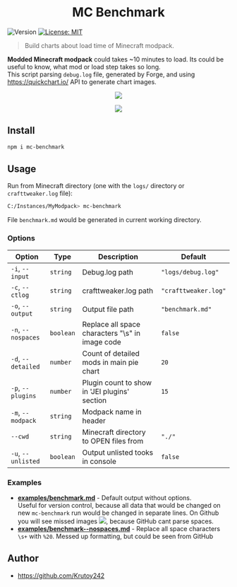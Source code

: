 <h1 align="center">MC Benchmark</h1>
<p>
  <img alt="Version" src="https://img.shields.io/badge/version-0.1.0-blue.svg?cacheSeconds=2592000" />
  <a href="#" target="_blank">
    <img alt="License: MIT" src="https://img.shields.io/badge/License-MIT-yellow.svg" />
  </a>
</p>

> Build charts about load time of Minecraft modpack.

**Modded Minecraft modpack** could takes ~10 minutes to load. Its could be useful to know, what mod or load step takes so long.  
This script parsing `debug.log` file, generated by Forge, and using https://quickchart.io/ API to generate chart images.

<p align="center">
<img src="https://quickchart.io/chart?w=400&h=300&c={%20type:%20'outlabeledPie',%20options:%20{%20cutoutPercentage:%2025,%20plugins:%20{%20legend:%20!1,%20outlabels:%20{%20stretch:%205,%20padding:%201,%20text:%20(v,i)=>[%20v.labels[v.dataIndex],'%20',%20(v.percent*1000|0)/10,%20String.fromCharCode(37)].join('')%20}%20}%20},%20data:%20{...%20`%203e76ba%2019.66s%20Just%20Enough%20Items;%20386AA7%2033.40s%20Just%20Enough%20Items%20(Plugins);%20386AA7%2031.65s%20Just%20Enough%20Items%20(Ingredient%20Filter);%209e2174%204.67s%20Tinkers'%20Construct;%208E1E68%2034.16s%20Tinkers'%20Construct%20(Oredict%20Melting);%20516fa8%2019.67s%20Ender%20IO;%208c2ccd%2019.57s%20Immersive%20Engineering;%205161a8%209.41s%20CraftTweaker2;%20495797%207.92s%20CraftTweaker2%20(Script%20Loading);%20214d9e%2017.15s%20Minecraft%20Forge;%20a651a8%2012.17s%20IndustrialCraft%202;%208f3087%2011.47s%20Forge%20Mod%20Loader;%2081493e%2011.12s%20Block%20Drops;%20813e81%209.51s%20OpenComputers;%207c813e%209.09s%20Thaumcraft;%208f304e%208.58s%20Astral%20Sorcery;%20538f30%208.15s%20Animania;%208f6c30%206.18s%20Dynamic%20Surroundings;%20176e43%205.96s%20Thaumic%20Additions:%20Reconstructed;%206e175e%205.34s%20Recurrent%20Complex;%20213664%205.33s%20Forestry;%20436e17%204.66s%20Integrated%20Dynamics;%20308f53%204.27s%20Village%20Names;%20a86e51%204.18s%20Extra%20Utilities%202;%20444444%20117.33s%2056%20Other%20mods;%20333333%2090.79s%20326%20'Fast'%20mods%20(load%201.0s%20-%200.1s);%20222222%201.81s%2036%20'Instant'%20mods%20(load%20%3C%200.1s)%20`%20.split(';').reduce((a,%20l)%20=>%20{%20l.match(/(\w{6})%20*(\d*\.\d*)s%20(.*)/)%20.slice(1).map((a,%20i)%20=>%20[[String.fromCharCode(35),a].join(''),%20parseFloat(a),%20a][i])%20.forEach((s,%20i)%20=>%20[a.datasets[0].backgroundColor,%20a.datasets[0].data,%20a.labels][i].push(s)%20);%20return%20a%20},%20{%20labels:%20[],%20datasets:%20[{%20backgroundColor:%20[],%20data:%20[],%20borderColor:%20'rgba(22,22,22,0.3)',%20borderWidth:%201%20}]%20})%20}%20}"/>
</p>

<p align="center">
<img src="https://quickchart.io/chart?w=400&h=450&c={%20options:%20{%20scales:%20{%20xAxes:%20[{stacked:%20true}],%20yAxes:%20[{stacked:%20true}],%20},%20plugins:%20{%20datalabels:%20{%20anchor:%20'end',%20align:%20'top',%20color:%20'white',%20backgroundColor:%20'rgba(46,%20140,%20171,%200.6)',%20borderColor:%20'rgba(41,%20168,%20194,%201.0)',%20borderWidth:%200.5,%20borderRadius:%203,%20padding:%200,%20font:%20{size:10},%20formatter:%20(v,ctx)%20=>%20ctx.datasetIndex!=ctx.chart.data.datasets.length-1%20?%20null%20:%20[((ctx.chart.data.datasets.reduce((a,b)=>a-%20-b.data[ctx.dataIndex],0)*10)|0)/10,'s'].join('')%20},%20colorschemes:%20{%20scheme:%20'office.Damask6'%20}%20}%20},%20type:%20'bar',%20data:%20{...(()%20=>%20{%20let%20a%20=%20{%20labels:%20[],%20datasets:%20[]%20};%20`%201:%20Construction;%202:%20Loading%20Resources;%203:%20PreInitialization;%204:%20Initialization;%205:%20InterModComms$IMC;%206:%20PostInitialization;%207:%20LoadComplete;%208:%20ModIdMapping%20`%20.split(';')%20.map(l%20=>%20l.match(/\d:%20(.*)/).slice(1))%20.forEach(([name])%20=>%20a.datasets.push({%20label:%20name,%20data:%20[]%20}));%20`%201%202%203%204%205%206%207%208%20;%20Tinkers'%20Construct%20|%201.18|%200.01|%200.19|%200.08|%200.01|%2037.34|%200.02|%200.00;%20Ender%20IO%20|%201.96|%200.01|%204.80|%200.64|%204.13|%206.91|%200.02|%201.19;%20Immersive%20Engineering%20|%200.91|%200.01|%201.32|%201.07|%200.00|%2016.25|%200.02|%200.00;%20CraftTweaker2%20|%200.61|%200.00|%203.94|%200.03|%200.00|%2012.71|%200.03|%200.00;%20IndustrialCraft%202%20|%200.78|%200.02|%209.00|%200.98|%200.00|%201.38|%200.02|%200.00;%20Block%20Drops%20|%200.04|%200.00|%200.03|%200.02|%200.00|%2011.02|%200.02|%200.00;%20OpenComputers%20|%200.20|%200.02|%205.85|%203.18|%200.23|%200.02|%200.02|%200.00;%20Thaumcraft%20|%200.63|%200.01|%200.24|%200.46|%200.01|%207.72|%200.02|%200.00;%20Astral%20Sorcery%20|%200.26|%200.01|%205.47|%201.60|%200.00|%201.22|%200.02|%200.00;%20Animania%20|%200.41|%200.00|%203.82|%200.13|%200.00|%203.76|%200.02|%200.00;%20Dynamic%20Surroundings%20|%200.22|%200.01|%200.26|%200.17|%200.00|%200.08|%205.43|%200.00;%20Thaumic%20Additions:%20Reconstructed%20|%200.18|%200.00|%200.73|%200.41|%200.00|%204.62|%200.02|%200.00%20`%20.split(';').slice(1)%20.map(l%20=>%20l.split('|').map(s%20=>%20s.trim()))%20.forEach(([name,%20...arr],%20i)%20=>%20{%20a.labels.push(name);%20arr.forEach((v,%20j)%20=>%20a.datasets[j].data[i]%20=%20v)%20});%20return%20a%20})()}%20}"/>
</p>


## Install

```sh
npm i mc-benchmark
```



## Usage

Run from Minecraft directory (one with the `logs/` directory or `crafttweaker.log` file):
```sh
C:/Instances/MyModpack> mc-benchmark
```

File `benchmark.md` would be generated in current working directory.

### Options

Option | Type | Description | Default
---|---|---|---
`-i`, `--input`    | `string`  | Debug.log path                                   | `"logs/debug.log"`
`-c`, `--ctlog`    | `string`  | crafttweaker.log path                            | `"crafttweaker.log"`
`-o`, `--output`   | `string`  | Output file path                                 | `"benchmark.md"`
`-n`, `--nospaces` | `boolean` | Replace all space characters "\\s" in image code | `false`
`-d`, `--detailed` | `number`  | Count of detailed mods in main pie chart         | `20`
`-p`, `--plugins`  | `number`  | Plugin count to show in 'JEI plugins' section    | `15`
`-m`, `--modpack`  | `string`  | Modpack name in header                           | 
`--cwd`            | `string`  | Minecraft directory to OPEN files from           | `"./"`
`-u`, `--unlisted` | `boolean` | Output unlisted tooks in console                 | `false`

### Examples

- **[examples/benchmark.md](examples/benchmark.md)** - Default output without options.  
  Useful for version control, because all data that would be changed on new `mc-benchmark` run would be changed in separate lines.
  On Github you will see missed images ![](https://i.imgur.com/DLaTFOZ.png), because GitHub cant parse spaces.  
- **[examples/benchmark--nospaces.md](examples/benchmark--nospaces.md)** - Replace all space characters `\s+` with `%20`. Messed up formatting, but could be seen from GitHub

## Author

* https://github.com/Krutoy242